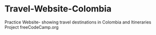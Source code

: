 # Travel-Website-Colombia
Practice Website- showing travel destinations in Colombia and Itineraries 
Project freeCodeCamp.org

